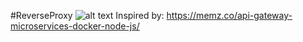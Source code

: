 #ReverseProxy
![alt text](https://dzwonsemrish7.cloudfront.net/items/2x0e3Z0G160o3F3D3V42/Image%202018-04-22%20at%202.57.55%20PM.png?v=2a4aba67)
Inspired by: https://memz.co/api-gateway-microservices-docker-node-js/